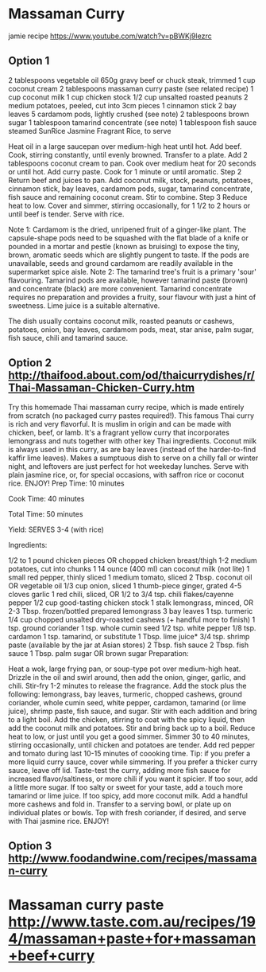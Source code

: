 # Massaman Curry

jamie recipe https://www.youtube.com/watch?v=pBWKj9lezrc

## Option 1

2 tablespoons vegetable oil 650g gravy beef or chuck steak, trimmed 1 cup
coconut cream 2 tablespoons massaman curry paste (see related recipe) 1 cup
coconut milk 1 cup chicken stock 1/2 cup unsalted roasted peanuts 2 medium
potatoes, peeled, cut into 3cm pieces 1 cinnamon stick 2 bay leaves 5 cardamom
pods, lightly crushed (see note) 2 tablespoons brown sugar 1 tablespoon tamarind
concentrate (see note) 1 tablespoon fish sauce steamed SunRice Jasmine Fragrant
Rice, to serve

Heat oil in a large saucepan over medium-high heat until hot. Add beef. Cook,
stirring constantly, until evenly browned. Transfer to a plate. Add 2
tablespoons coconut cream to pan. Cook over medium heat for 20 seconds or until
hot. Add curry paste. Cook for 1 minute or until aromatic. Step 2 Return beef
and juices to pan. Add coconut milk, stock, peanuts, potatoes, cinnamon stick,
bay leaves, cardamom pods, sugar, tamarind concentrate, fish sauce and remaining
coconut cream. Stir to combine. Step 3 Reduce heat to low. Cover and simmer,
stirring occasionally, for 1 1/2 to 2 hours or until beef is tender. Serve with
rice.

Note 1: Cardamom is the dried, unripened fruit of a ginger-like plant. The
capsule-shape pods need to be squashed with the flat blade of a knife or pounded
in a mortar and pestle (known as bruising) to expose the tiny, brown, aromatic
seeds which are slightly pungent to taste. If the pods are unavailable, seeds
and ground cardamom are readily available in the supermarket spice aisle. Note
2: The tamarind tree's fruit is a primary 'sour' flavouring. Tamarind pods are
available, however tamarind paste (brown) and concentrate (black) are more
convenient. Tamarind concentrate requires no preparation and provides a fruity,
sour flavour with just a hint of sweetness. Lime juice is a suitable
alternative.

The dish usually contains coconut milk, roasted peanuts or cashews, potatoes,
onion, bay leaves, cardamom pods, meat, star anise, palm sugar, fish sauce,
chili and tamarind sauce.

## Option 2 http://thaifood.about.com/od/thaicurrydishes/r/Thai-Massaman-Chicken-Curry.htm

Try this homemade Thai massaman curry recipe, which is made entirely from
scratch (no packaged curry pastes required!). This famous Thai curry is rich and
very flavorful. It is muslim in origin and can be made with chicken, beef, or
lamb. It's a fragrant yellow curry that incorporates lemongrass and nuts
together with other key Thai ingredients. Coconut milk is always used in this
curry, as are bay leaves (instead of the harder-to-find kaffir lime leaves).
Makes a sumptuous dish to serve on a chilly fall or winter night, and leftovers
are just perfect for hot weekeday lunches. Serve with plain jasmine rice, or,
for special occasions, with saffron rice or coconut rice. ENJOY! Prep Time: 10
minutes

Cook Time: 40 minutes

Total Time: 50 minutes

Yield: SERVES 3-4 (with rice)

Ingredients:

1/2 to 1 pound chicken pieces OR chopped chicken breast/thigh 1-2 medium
potatoes, cut into chunks 1 14 ounce (400 ml) can coconut milk (not lite) 1
small red pepper, thinly sliced 1 medium tomato, sliced 2 Tbsp. coconut oil OR
vegetable oil 1/3 cup onion, sliced 1 thumb-piece ginger, grated 4-5 cloves
garlic 1 red chili, sliced, OR 1/2 to 3/4 tsp. chili flakes/cayenne pepper 1/2
cup good-tasting chicken stock 1 stalk lemongrass, minced, OR 2-3 Tbsp.
frozen/bottled prepared lemongrass 3 bay leaves 1 tsp. turmeric 1/4 cup chopped
unsalted dry-roasted cashews (+ handful more to finish) 1 tsp. ground coriander
1 tsp. whole cumin seed 1/2 tsp. white pepper 1/8 tsp. cardamon 1 tsp. tamarind,
or substitute 1 Tbsp. lime juice\* 3/4 tsp. shrimp paste (available by the jar
at Asian stores) 2 Tbsp. fish sauce 2 Tbsp. fish sauce 1 Tbsp. palm sugar OR
brown sugar Preparation:

Heat a wok, large frying pan, or soup-type pot over medium-high heat. Drizzle in
the oil and swirl around, then add the onion, ginger, garlic, and chili.
Stir-fry 1-2 minutes to release the fragrance. Add the stock plus the following:
lemongrass, bay leaves, turmeric, chopped cashews, ground coriander, whole cumin
seed, white pepper, cardamon, tamarind (or lime juice), shrimp paste, fish
sauce, and sugar. Stir with each addition and bring to a light boil. Add the
chicken, stirring to coat with the spicy liquid, then add the coconut milk and
potatoes. Stir and bring back up to a boil. Reduce heat to low, or just until
you get a good simmer. Simmer 30 to 40 minutes, stirring occasionally, until
chicken and potatoes are tender. Add red pepper and tomato during last 10-15
minutes of coooking time. Tip: if you prefer a more liquid curry sauce, cover
while simmering. If you prefer a thicker curry sauce, leave off lid. Taste-test
the curry, adding more fish sauce for increased flavor/saltiness, or more chili
if you want it spicier. If too sour, add a little more sugar. If too salty or
sweet for your taste, add a touch more tamarind or lime juice. If too spicy, add
more coconut milk. Add a handful more cashews and fold in. Transfer to a serving
bowl, or plate up on individual plates or bowls. Top with fresh coriander, if
desired, and serve with Thai jasmine rice. ENJOY!

## Option 3 http://www.foodandwine.com/recipes/massaman-curry

# Massaman curry paste http://www.taste.com.au/recipes/194/massaman+paste+for+massaman+beef+curry
